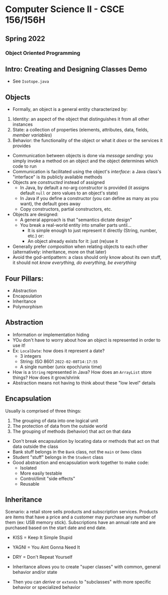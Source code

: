# Computer Science II - CSCE 156/156H
## Spring 2022
### Object Oriented Programming

## Intro: Creating and Designing Classes Demo

* See `Isotope.java`

## Objects

* Formally, an object is a general entity characterized by:
1. Identity: an aspect of the object that distinguishes it from all other instances
2. State: a collection of properties (elements, attributes, data, fields, *member variables*)
3. Behavior: the functionality of the object or what it *does* or the services it provides

* Communication between objects is done via *message sending*: you simply invoke a method on an object and the object determines which code to run
* Communication is facilitated using the object's *interface*: a Java class's "interface" is its publicly available methods
* Objects are *constructed* instead of assigned
  * In Java, by default a no-arg constructor is provided (it assigns default `null` or zero values to an object's state)
  * In Java if you define a constructor (you can define as many as you want), the default goes away
  * Copy constructors, partial constructors, etc.
* Objects are designed:
  * A general approach is that "semantics dictate design"
  * You break a real-world entity into smaller parts until...
    * It is simple enough to just represent it directly (String, number, etc.) or:
    * An object already exists for it: just (re)use it
* Generally prefer *composition* when relating objects to each other (alternatively: inheritance, more on that later)
* Avoid the god-antipattern: a class should only know about its own stuff, it should not *know everything, do everything, be everything*

## Four Pillars:

* Abstraction
* Encapsulation
* Inheritance
* Polymorphism

## Abstraction

* Information or implementation hiding
* YOu don't have to worry about how an object is represented in order to use it!  
* Ex: `LocalDate`: how does it represent a date?
  * 3 integers
  * String: ISO 8601 `2022-02-08T14:17:55`
  * A single number (unix epoch/unix time)
* How is a `String` represented in Java?  How does an `ArrayList` store things? How does it grow/shrink
* Abstraction means not having to think about these "low level" details

## Encapsulation

Usually is comprised of three things:
1. The grouping of data into one logical unit
2. The protection of data from the outside world
3. The grouping of methods (behavior) that act on that data

* Don't break encapsulation by locating data or methods that act on that data outside the class
* Bank stuff belongs in the `Bank` class, not the `main` or `Demo` class
* Student "stuff" belongs in the `Student` class
* Good abstraction and encapsulation work together to make code:
  * Isolated
  * More easily testable
  * Control/limit "side effects"
  * Reusable

## Inheritance

  Scenario: a retail store sells products and subscription
  services.  Products are items that have a price and a
  customer may purchase any number of them (ex: USB memory stick).
  Subscriptions have an annual rate and are purchased based
  on the start date and end date.

* KISS = Keep It Simple Stupid
* YAGNI = You Aint Gonna Need It
* DRY = Don't Repeat Yourself

* Inheritance allows you to create "super classes" with common, general behavior and/or state
* Then you can *derive* or `extends` to "subclasses" with more specific behavior or specialized behavior

```text








```
